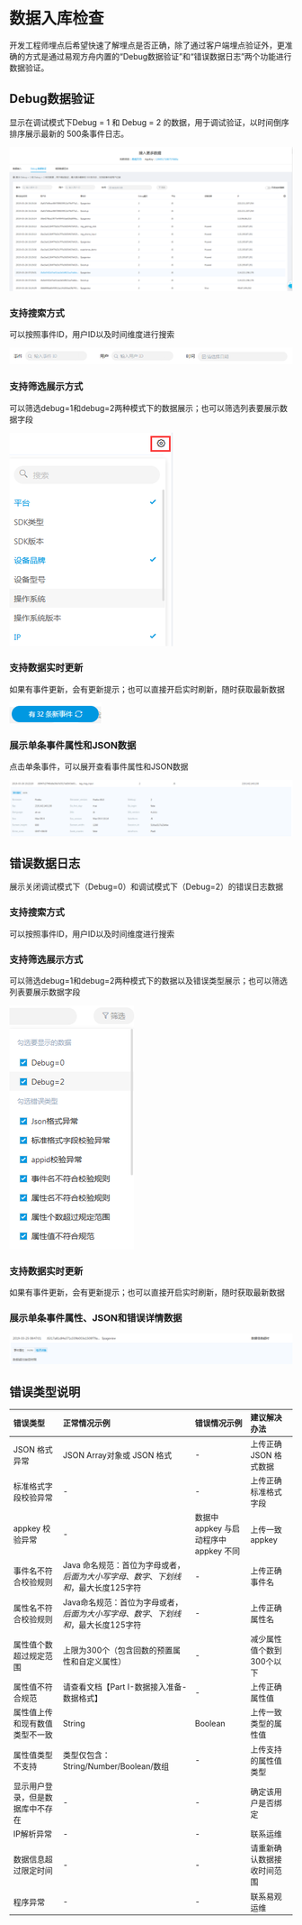 # 数据入库检查

开发工程师埋点后希望快速了解埋点是否正确，除了通过客户端埋点验证外，更准确的方式是通过易观方舟内置的“Debug数据验证”和“错误数据日志”两个功能进行数据验证。

## Debug数据验证

显示在调试模式下Debug = 1 和 Debug = 2 的数据，用于调试验证，以时间倒序排序展示最新的 500条事件日志。

![](../../.gitbook/assets/01.png)

### 支持搜索方式

可以按照事件ID，用户ID以及时间维度进行搜索

![](../../.gitbook/assets/02.png)

### 支持筛选展示方式

可以筛选debug=1和debug=2两种模式下的数据展示；也可以筛选列表要展示数据字段

![](../../.gitbook/assets/03.png)

### 支持数据实时更新

如果有事件更新，会有更新提示；也可以直接开启实时刷新，随时获取最新数据

![](../../.gitbook/assets/04.png)

### 展示单条事件属性和JSON数据

点击单条事件，可以展开查看事件属性和JSON数据

![](../../.gitbook/assets/05.png)



## 错误数据日志

展示关闭调试模式下（Debug=0）和调试模式下（Debug=2）的错误日志数据

### 支持搜索方式

可以按照事件ID，用户ID以及时间维度进行搜索

### 支持筛选展示方式

可以筛选debug=1和debug=2两种模式下的数据以及错误类型展示；也可以筛选列表要展示数据字段

![](../../.gitbook/assets/06.png)

### 支持数据实时更新

如果有事件更新，会有更新提示；也可以直接开启实时刷新，随时获取最新数据

### 展示单条事件属性、JSON和错误详情数据

![](../../.gitbook/assets/07.png)

## 错误类型说明

| 错误类型 | 正常情况示例 | 错误情况示例 | 建议解决办法 |
| :--- | :--- | :--- | :--- |
| JSON 格式异常 | JSON Array对象或 JSON 格式 | - | 上传正确JSON 格式数据 |
| 标准格式字段校验异常 | - | - | 上传正确标准格式字段 |
| appkey 校验异常 | - | 数据中 appkey 与启动程序中appkey 不同 | 上传一致appkey |
| 事件名不符合校验规则 | Java 命名规范：首位为字母或者$，后面为大小写字母、数字、下划线和$，最大长度125字符 | - | 上传正确事件名 |
| 属性名不符合校验规则 | Java命名规范：首位为字母或者$，后面为大小写字母、数字、下划线和$，最大长度125字符 | - | 上传正确属性名 |
| 属性值个数超过规定范围 | 上限为300个（包含回数的预置属性和自定义属性） | - | 减少属性值个数到300个以下 |
| 属性值不符合规范 | 请查看文档【Part I-数据接入准备-数据格式】 | - | 上传正确属性值 |
| 属性值上传和现有数值类型不一致 | String | Boolean | 上传一致类型的属性值 |
| 属性值类型不支持 | 类型仅包含：String/Number/Boolean/数组 | - | 上传支持的属性值类型 |
| 显示用户登录，但是数据库中不存在 | - | - | 确定该用户是否绑定 |
| IP解析异常 | - | - | 联系运维 |
| 数据信息超过限定时间 | - | - | 请重新确认数据接收时间范围 |
| 程序异常 | - | - | 联系易观运维 |



